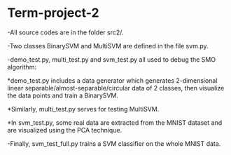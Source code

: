 # Term-project-2
-All source codes are in the folder src2/.

-Two classes BinarySVM and MultiSVM are defined in the file svm.py.

-demo_test.py, multi_test.py and svm_test.py all used to debug the SMO algorithm:

   *demo_test.py includes a data generator which generates 2-dimensional linear separable/almost-separable/circular data of 2 classes, then visualize the data points and train a BinarySVM.
   
   *Similarly, multi_test.py serves for testing MultiSVM.
   
   *In svm_test.py, some real data are extracted from the MNIST dataset and are visualized using the PCA technique.
   
-Finally, svm_test_full.py trains a SVM classifier on the whole MNIST data.

